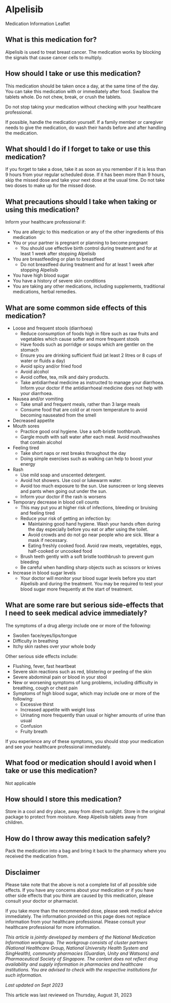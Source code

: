 # Alpelisib

Medication Information Leaflet

What is this medication for?
----------------------------

Alpelisib is used to treat breast cancer. The medication works by blocking the signals that cause cancer cells to multiply.

How should I take or use this medication?
-----------------------------------------

This medication should be taken once a day, at the same time of the day. You can take this medication with or immediately after food. Swallow the tablets whole. Do not chew, break, or crush the tablets.

Do not stop taking your medication without checking with your healthcare professional.

If possible, handle the medication yourself. If a family member or caregiver needs to give the medication, do wash their hands before and after handling the medication.

What should I do if I forget to take or use this medication?
------------------------------------------------------------

If you forget to take a dose, take it as soon as you remember if it is less than 9 hours from your regular scheduled dose. If it has been more than 9 hours, skip the missed dose and take your next dose at the usual time. Do not take two doses to make up for the missed dose.

What precautions should I take when taking or using this medication?
--------------------------------------------------------------------

Inform your healthcare professional if:

* You are allergic to this medication or any of the other ingredients of this medication
* You or your partner is pregnant or planning to become pregnant
  + You should use effective birth control during treatment and for at least 1 week after stopping Alpelisib
* You are breastfeeding or plan to breastfeed
  + Do not breastfeed during treatment and for at least 1 week after stopping Alpelisib
* You have high blood sugar
* You have a history of severe skin conditions
* You are taking any other medications, including supplements, traditional medications, herbal remedies.

What are some common side effects of this medication?
-----------------------------------------------------

* Loose and frequent stools (diarrhoea)
  + Reduce consumption of foods high in fibre such as raw fruits and vegetables which cause softer and more frequent stools
  + Have foods such as porridge or soups which are gentler on the stomach
  + Ensure you are drinking sufficient fluid (at least 2 litres or 8 cups of water or fluids a day)
  + Avoid spicy and/or fried food
  + Avoid alcohol
  + Avoid coffee, tea, milk and dairy products.
  + Take antidiarrheal medicine as instructed to manage your diarrhoea. Inform your doctor if the antidiarrhoeal medicine does not help with your diarrhoea.
* Nausea and/or vomiting
  + Take small and frequent meals, rather than 3 large meals
  + Consume food that are cold or at room temperature to avoid becoming nauseated from the smell
* Decreased appetite
* Mouth sores
  + Practice good oral hygiene. Use a soft-bristle toothbrush.
  + Gargle mouth with salt water after each meal. Avoid mouthwashes that contain alcohol
* Feeling tired
  + Take short naps or rest breaks throughout the day
  + Doing simple exercises such as walking can help to boost your energy
* Rash
  + Use mild soap and unscented detergent.
  + Avoid hot showers. Use cool or lukewarm water.
  + Avoid too much exposure to the sun. Use sunscreen or long sleeves and pants when going out under the sun.
  + Inform your doctor if the rash is worsens
* Temporary decrease in blood cell counts
  + This may put you at higher risk of infections, bleeding or bruising and feeling tired
  + Reduce your risk of getting an infection by:
    - Maintaining good hand hygiene. Wash your hands often during the day especially before you eat or after using the toilet.
    - Avoid crowds and do not go near people who are sick. Wear a mask if necessary.
    - Eating freshly cooked food. Avoid raw meats, vegetables, eggs, half-cooked or uncooked food
  + Brush teeth gently with a soft bristle toothbrush to prevent gum bleeding
  + Be careful when handling sharp objects such as scissors or knives
* Increase in blood sugar levels
  + Your doctor will monitor your blood sugar levels before you start Alpelisib and during the treatment. You may be required to test your blood sugar more frequently at the start of treatment.

What are some rare but serious side-effects that I need to seek medical advice immediately?
-------------------------------------------------------------------------------------------

The symptoms of a drug allergy include one or more of the following:

* Swollen face/eyes/lips/tongue
* Difficulty in breathing
* Itchy skin rashes over your whole body

Other serious side effects include:

* Flushing, fever, fast heartbeat
* Severe skin reactions such as red, blistering or peeling of the skin
* Severe abdominal pain or blood in your stool
* New or worsening symptoms of lung problems, including difficulty in breathing, cough or chest pain
* Symptoms of high blood sugar, which may include one or more of the following:
  + Excessive thirst
  + Increased appetite with weight loss
  + Urinating more frequently than usual or higher amounts of urine than usual
  + Confusion
  + Fruity breath

If you experience any of these symptoms, you should stop your medication and see your healthcare professional immediately.

What food or medication should I avoid when I take or use this medication?
--------------------------------------------------------------------------

Not applicable

How should I store this medication?
-----------------------------------

Store in a cool and dry place, away from direct sunlight. Store in the original package to protect from moisture. Keep Alpelisib tablets away from children.

How do I throw away this medication safely?
-------------------------------------------

Pack the medication into a bag and bring it back to the pharmacy where you received the medication from.

Disclaimer
----------

Please take note that the above is not a complete list of all possible side effects. If you have any concerns about your medication or if you have other side effects that you think are caused by this medication, please consult your doctor or pharmacist.

If you take more than the recommended dose, please seek medical advice immediately. The information provided on this page does not replace information from your healthcare professional. Please consult your healthcare professional for more information.

*This article is jointly developed by members of the National Medication Information workgroup. The workgroup consists of cluster partners (National Healthcare Group, National University Health System and SingHealth), community pharmacies (Guardian, Unity and Watsons) and Pharmaceutical Society of Singapore. The content does not reflect drug availability and supply information in pharmacies and healthcare institutions. You are advised to check with the respective institutions for such information.*

*Last updated on Sept 2023*

This article was last reviewed on
Thursday, August 31, 2023